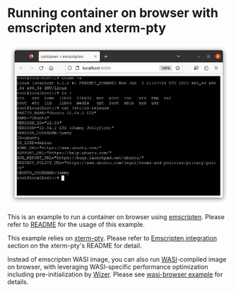 # Running container on browser with emscripten and xterm-pty

![Container on browser](../../docs/images/ubuntu-emscripten-on-browser.png)

This is an example to run a container on browser using [emscripten](https://github.com/emscripten-core/emscripten).
Please refer to [README](../../README.md) for the usage of this example.

This example relies on [xterm-pty](https://github.com/mame/xterm-pty).
Please refer to [Emscripten integration](https://github.com/mame/xterm-pty#emscripten-integration) section on the xterm-pty's README for detail.

Instead of emscripten WASI image, you can also run [WASI](https://github.com/WebAssembly/WASI)-compiled image on browser, with leveraging WASI-specific performance optimization including pre-initialization by [Wizer](https://github.com/bytecodealliance/wizer/).
Please see [wasi-browser example](../wasi-browser) for details.
